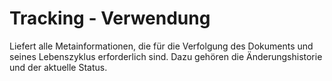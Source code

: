 # Tracking - Verwendung

Liefert alle Metainformationen, die für die Verfolgung des Dokuments und seines Lebenszyklus erforderlich sind.
Dazu gehören die Änderungshistorie und der aktuelle Status.
